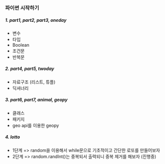 ### 파이썬 시작하기
##### 1. part1, part2, part3, oneday
- 변수
- 타입
- Boolean
- 조건문
- 반복문

##### 2. part4, part5, twoday
- 자료구조 (리스트, 튜플)
- 딕셔너리

##### 3. part6, part7, animal, geopy
- 클래스
- 패키지
- geo api를 이용한 geopy

##### 4. lotto
- 1단계 => random을 이용해서 while문으로 기초적이고 간단한 로또를 만들어보자
- 2단계 => random.randInt()는 중복되서 출력되니 중복 제거를 해보자 (진행중)

